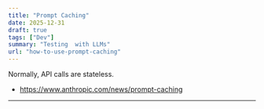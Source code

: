 ```yaml
---
title: "Prompt Caching"
date: 2025-12-31
draft: true
tags: ["Dev"] 
summary: "Testing  with LLMs"
url: "how-to-use-prompt-caching"
---
```


Normally, API calls are stateless.

* https://www.anthropic.com/news/prompt-caching

---

